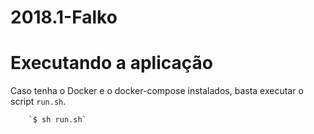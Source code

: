 # 2018.1-Falko

# Executando a aplicação

Caso tenha o Docker e o docker-compose instalados, basta executar o script `run.sh`.

        `$ sh run.sh`
        
